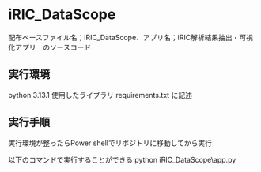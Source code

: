 # iRIC_DataScope 
配布ベースファイル名；iRIC_DataScope、アプリ名；iRIC解析結果抽出・可視化アプリ　のソースコード

## 実行環境
python 3.13.1
使用したライブラリ requirements.txt に記述

## 実行手順
実行環境が整ったらPower shellでリポジトリに移動してから実行

以下のコマンドで実行することができる
python iRIC_DataScope\app.py 

